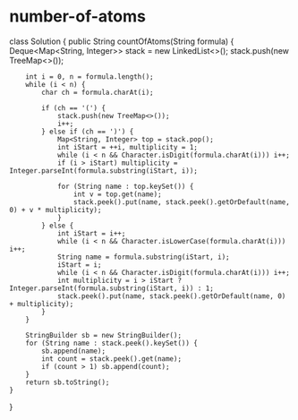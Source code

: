 # number-of-atoms
class Solution {
    public String countOfAtoms(String formula) {
        Deque<Map<String, Integer>> stack = new LinkedList<>();
        stack.push(new TreeMap<>());
        
        int i = 0, n = formula.length();
        while (i < n) {
            char ch = formula.charAt(i);
            
            if (ch == '(') {
                stack.push(new TreeMap<>());
                i++;
            } else if (ch == ')') {
                Map<String, Integer> top = stack.pop();
                int iStart = ++i, multiplicity = 1;
                while (i < n && Character.isDigit(formula.charAt(i))) i++;
                if (i > iStart) multiplicity = Integer.parseInt(formula.substring(iStart, i));
                
                for (String name : top.keySet()) {
                    int v = top.get(name);
                    stack.peek().put(name, stack.peek().getOrDefault(name, 0) + v * multiplicity);
                }
            } else {
                int iStart = i++;
                while (i < n && Character.isLowerCase(formula.charAt(i))) i++;
                String name = formula.substring(iStart, i);
                iStart = i;
                while (i < n && Character.isDigit(formula.charAt(i))) i++;
                int multiplicity = i > iStart ? Integer.parseInt(formula.substring(iStart, i)) : 1;
                stack.peek().put(name, stack.peek().getOrDefault(name, 0) + multiplicity);
            }
        }
        
        StringBuilder sb = new StringBuilder();
        for (String name : stack.peek().keySet()) {
            sb.append(name);
            int count = stack.peek().get(name);
            if (count > 1) sb.append(count);
        }
        return sb.toString();
    }
}
